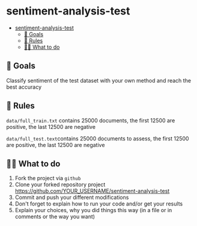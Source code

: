 # sentiment-analysis-test

- [sentiment-analysis-test](#sentiment-analysis-test)
  - [🎯 Goals](user-content--goals)
  - [📖 Rules](user-content--rules)
  - [👩‍💻 What to do](user-content--what-to-do)

## 🎯 Goals

Classify sentiment of the test dataset with your own method and reach the best accuracy

## 📖 Rules

`data/full_train.txt` contains 25000 documents, the first 12500 are positive, the last 12500 are negative

`data/full_test.text`contains 25000 documents to assess, the first 12500 are positive, the last 12500 are negative

## 👩‍💻 What to do

1. Fork the project via `github`
2. Clone your forked repository project https://github.com/YOUR_USERNAME/sentiment-analysis-test
3. Commit and push your different modifications
4. Don't forget to explain how to run your code and/or get your results
5. Explain your choices, why you did things this way (in a file or in comments or the way you want)
